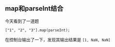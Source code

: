 ## map和parseInt结合

今天看到了一道题

```
["1", "2", "3"].map(parseInt);
```

在控制台输出了一下，发现其输出结果是 ``[1, NaN, NaN]``